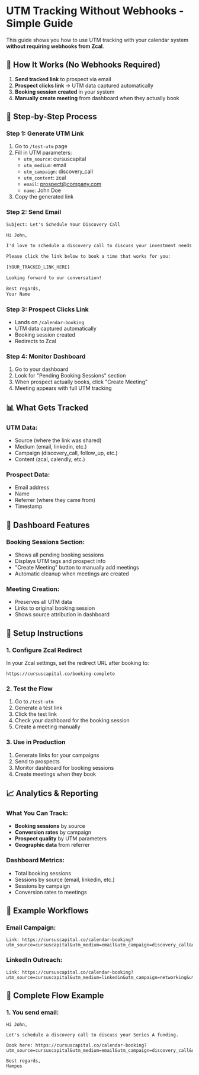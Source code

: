 # UTM Tracking Without Webhooks - Simple Guide

This guide shows you how to use UTM tracking with your calendar system **without requiring webhooks from Zcal**.

## 🎯 **How It Works (No Webhooks Required)**

1. **Send tracked link** to prospect via email
2. **Prospect clicks link** → UTM data captured automatically
3. **Booking session created** in your system
4. **Manually create meeting** from dashboard when they actually book

## 🚀 **Step-by-Step Process**

### **Step 1: Generate UTM Link**
1. Go to `/test-utm` page
2. Fill in UTM parameters:
   - `utm_source`: cursuscapital
   - `utm_medium`: email
   - `utm_campaign`: discovery_call
   - `utm_content`: zcal
   - `email`: prospect@company.com
   - `name`: John Doe
3. Copy the generated link

### **Step 2: Send Email**
```html
Subject: Let's Schedule Your Discovery Call

Hi John,

I'd love to schedule a discovery call to discuss your investment needs.

Please click the link below to book a time that works for you:

[YOUR_TRACKED_LINK_HERE]

Looking forward to our conversation!

Best regards,
Your Name
```

### **Step 3: Prospect Clicks Link**
- Lands on `/calendar-booking`
- UTM data captured automatically
- Booking session created
- Redirects to Zcal

### **Step 4: Monitor Dashboard**
1. Go to your dashboard
2. Look for "Pending Booking Sessions" section
3. When prospect actually books, click "Create Meeting"
4. Meeting appears with full UTM tracking

## 📊 **What Gets Tracked**

### **UTM Data:**
- Source (where the link was shared)
- Medium (email, linkedin, etc.)
- Campaign (discovery_call, follow_up, etc.)
- Content (zcal, calendly, etc.)

### **Prospect Data:**
- Email address
- Name
- Referrer (where they came from)
- Timestamp

## 🎨 **Dashboard Features**

### **Booking Sessions Section:**
- Shows all pending booking sessions
- Displays UTM tags and prospect info
- "Create Meeting" button to manually add meetings
- Automatic cleanup when meetings are created

### **Meeting Creation:**
- Preserves all UTM data
- Links to original booking session
- Shows source attribution in dashboard

## 🔧 **Setup Instructions**

### **1. Configure Zcal Redirect**
In your Zcal settings, set the redirect URL after booking to:
```
https://cursuscapital.co/booking-complete
```

### **2. Test the Flow**
1. Go to `/test-utm`
2. Generate a test link
3. Click the test link
4. Check your dashboard for the booking session
5. Create a meeting manually

### **3. Use in Production**
1. Generate links for your campaigns
2. Send to prospects
3. Monitor dashboard for booking sessions
4. Create meetings when they book

## 📈 **Analytics & Reporting**

### **What You Can Track:**
- **Booking sessions** by source
- **Conversion rates** by campaign
- **Prospect quality** by UTM parameters
- **Geographic data** from referrer

### **Dashboard Metrics:**
- Total booking sessions
- Sessions by source (email, linkedin, etc.)
- Sessions by campaign
- Conversion rates to meetings

## 🎯 **Example Workflows**

### **Email Campaign:**
```
Link: https://cursuscapital.co/calendar-booking?utm_source=cursuscapital&utm_medium=email&utm_campaign=discovery_call&utm_content=zcal&email=john@startup.com&name=John%20Smith
```

### **LinkedIn Outreach:**
```
Link: https://cursuscapital.co/calendar-booking?utm_source=cursuscapital&utm_medium=linkedin&utm_campaign=networking&utm_content=zcal&email=sarah@company.com&name=Sarah%20Johnson
```

## 🔄 **Complete Flow Example**

### **1. You send email:**
```
Hi John,

Let's schedule a discovery call to discuss your Series A funding.

Book here: https://cursuscapital.co/calendar-booking?utm_source=cursuscapital&utm_medium=email&utm_campaign=discovery_call&utm_content=zcal&email=john@startup.com&name=John%20Smith

Best regards,
Hampus
```